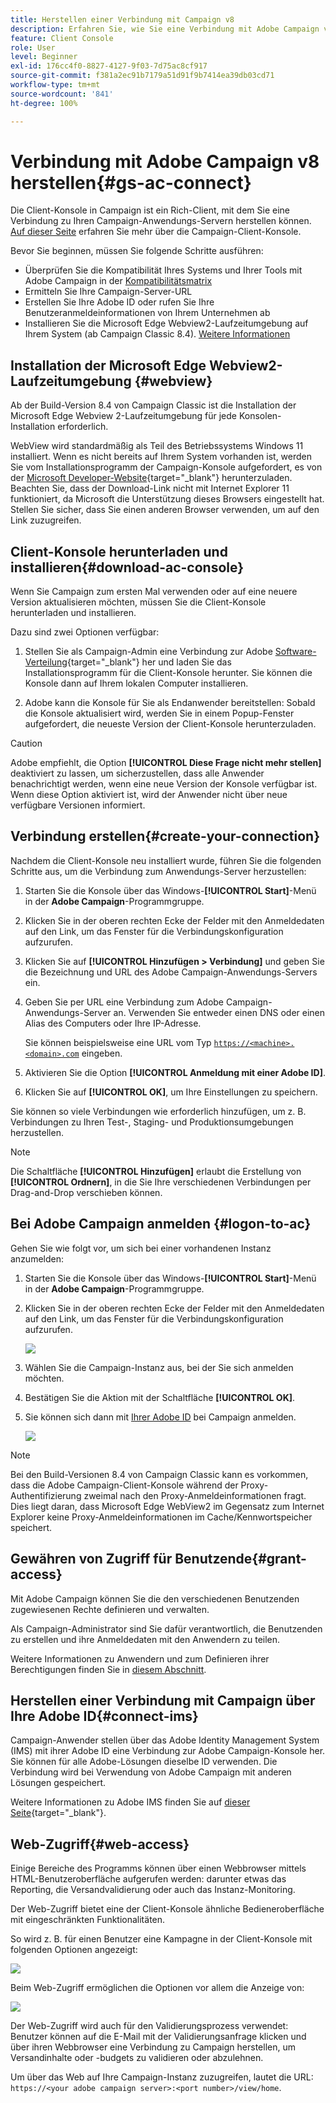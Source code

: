 ```yaml
---
title: Herstellen einer Verbindung mit Campaign v8
description: Erfahren Sie, wie Sie eine Verbindung mit Adobe Campaign v8 herstellen und die Konsole auf Ihrem Computer installieren, um den Zugriff zu erleichtern.
feature: Client Console
role: User
level: Beginner
exl-id: 176cc4f0-8827-4127-9f03-7d75ac8cf917
source-git-commit: f381a2ec91b7179a51d91f9b7414ea39db03cd71
workflow-type: tm+mt
source-wordcount: '841'
ht-degree: 100%

---
```


# Verbindung mit Adobe Campaign v8 herstellen{#gs-ac-connect}

Die Client-Konsole in Campaign ist ein Rich-Client, mit dem Sie eine Verbindung zu Ihren Campaign-Anwendungs-Servern herstellen können. [Auf dieser Seite](ac-components.md#presentation-layer) erfahren Sie mehr über die Campaign-Client-Konsole.

Bevor Sie beginnen, müssen Sie folgende Schritte ausführen:

* Überprüfen Sie die Kompatibilität Ihres Systems und Ihrer Tools mit Adobe Campaign in der [Kompatibilitätsmatrix](compatibility-matrix.md)
* Ermitteln Sie Ihre Campaign-Server-URL
* Erstellen Sie Ihre Adobe ID oder rufen Sie Ihre Benutzeranmeldeinformationen von Ihrem Unternehmen ab
* Installieren Sie die Microsoft Edge Webview2-Laufzeitumgebung auf Ihrem System (ab Campaign Classic 8.4). [Weitere Informationen](#webview)

## Installation der Microsoft Edge Webview2-Laufzeitumgebung {#webview}

Ab der Build-Version 8.4 von Campaign Classic ist die Installation der Microsoft Edge Webview 2-Laufzeitumgebung für jede Konsolen-Installation erforderlich.

WebView wird standardmäßig als Teil des Betriebssystems Windows 11 installiert. Wenn es nicht bereits auf Ihrem System vorhanden ist, werden Sie vom Installationsprogramm der Campaign-Konsole aufgefordert, es von der [Microsoft Developer-Website](http://www.adobe.com/go/acc-ms-webview2-runtime-download_de){target=&quot;_blank&quot;} herunterzuladen. Beachten Sie, dass der Download-Link nicht mit Internet Explorer 11 funktioniert, da Microsoft die Unterstützung dieses Browsers eingestellt hat. Stellen Sie sicher, dass Sie einen anderen Browser verwenden, um auf den Link zuzugreifen.

## Client-Konsole herunterladen und installieren{#download-ac-console}

Wenn Sie Campaign zum ersten Mal verwenden oder auf eine neuere Version aktualisieren möchten, müssen Sie die Client-Konsole herunterladen und installieren.

Dazu sind zwei Optionen verfügbar:

1. Stellen Sie als Campaign-Admin eine Verbindung zur Adobe [Software-Verteilung](https://experience.adobe.com/#/downloads/content/software-distribution/de/campaign.html){target=&quot;_blank&quot;} her und laden Sie das Installationsprogramm für die Client-Konsole herunter. Sie können die Konsole dann auf Ihrem lokalen Computer installieren.

1. Adobe kann die Konsole für Sie als Endanwender bereitstellen: Sobald die Konsole aktualisiert wird, werden Sie in einem Popup-Fenster aufgefordert, die neueste Version der Client-Konsole herunterzuladen.

>[!CAUTION]
>
>Adobe empfiehlt, die Option **[!UICONTROL Diese Frage nicht mehr stellen]** deaktiviert zu lassen, um sicherzustellen, dass alle Anwender benachrichtigt werden, wenn eine neue Version der Konsole verfügbar ist.  Wenn diese Option aktiviert ist, wird der Anwender nicht über neue verfügbare Versionen informiert.

## Verbindung erstellen{#create-your-connection}

Nachdem die Client-Konsole neu installiert wurde, führen Sie die folgenden Schritte aus, um die Verbindung zum Anwendungs-Server herzustellen:

1. Starten Sie die Konsole über das Windows-**[!UICONTROL Start]**-Menü in der **Adobe Campaign**-Programmgruppe.

1. Klicken Sie in der oberen rechten Ecke der Felder mit den Anmeldedaten auf den Link, um das Fenster für die Verbindungskonfiguration aufzurufen.

1. Klicken Sie auf **[!UICONTROL Hinzufügen > Verbindung]** und geben Sie die Bezeichnung und URL des Adobe Campaign-Anwendungs-Servers ein.

1. Geben Sie per URL eine Verbindung zum Adobe Campaign-Anwendungs-Server an. Verwenden Sie entweder einen DNS oder einen Alias des Computers oder Ihre IP-Adresse.

   Sie können beispielsweise eine URL vom Typ [`https://<machine>.<domain>.com`](https://myserver.adobe.com) eingeben.

1. Aktivieren Sie die Option **[!UICONTROL Anmeldung mit einer Adobe ID]**.

1. Klicken Sie auf **[!UICONTROL OK]**, um Ihre Einstellungen zu speichern.

Sie können so viele Verbindungen wie erforderlich hinzufügen, um z. B. Verbindungen zu Ihren Test-, Staging- und Produktionsumgebungen herzustellen.

>[!NOTE]
>
>Die Schaltfläche **[!UICONTROL Hinzufügen]** erlaubt die Erstellung von **[!UICONTROL Ordnern]**, in die Sie Ihre verschiedenen Verbindungen per Drag-and-Drop verschieben können.

## Bei Adobe Campaign anmelden {#logon-to-ac}

Gehen Sie wie folgt vor, um sich bei einer vorhandenen Instanz anzumelden:

1. Starten Sie die Konsole über das Windows-**[!UICONTROL Start]**-Menü in der **Adobe Campaign**-Programmgruppe.

1. Klicken Sie in der oberen rechten Ecke der Felder mit den Anmeldedaten auf den Link, um das Fenster für die Verbindungskonfiguration aufzurufen.

   ![](assets/connectToCampaign.png)

1. Wählen Sie die Campaign-Instanz aus, bei der Sie sich anmelden möchten.

1. Bestätigen Sie die Aktion mit der Schaltfläche **[!UICONTROL OK]**.

1. Sie können sich dann mit [Ihrer Adobe ID](#connect-ims) bei Campaign anmelden.

   ![](assets/adobeID.png)

>[!NOTE]
>
>Bei den Build-Versionen 8.4 von Campaign Classic kann es vorkommen, dass die Adobe Campaign-Client-Konsole während der Proxy-Authentifizierung zweimal nach den Proxy-Anmeldeinformationen fragt. Dies liegt daran, dass Microsoft Edge WebView2 im Gegensatz zum Internet Explorer keine Proxy-Anmeldeinformationen im Cache/Kennwortspeicher speichert.

## Gewähren von Zugriff für Benutzende{#grant-access}

Mit Adobe Campaign können Sie die den verschiedenen Benutzenden zugewiesenen Rechte definieren und verwalten.

Als Campaign-Administrator sind Sie dafür verantwortlich, die Benutzenden zu erstellen und ihre Anmeldedaten mit den Anwendern zu teilen.

Weitere Informationen zu Anwendern und zum Definieren ihrer Berechtigungen finden Sie in [diesem Abschnitt](gs-permissions.md).


## Herstellen einer Verbindung mit Campaign über Ihre Adobe ID{#connect-ims}

Campaign-Anwender stellen über das Adobe Identity Management System (IMS) mit ihrer Adobe ID eine Verbindung zur Adobe Campaign-Konsole her. Sie können für alle Adobe-Lösungen dieselbe ID verwenden. Die Verbindung wird bei Verwendung von Adobe Campaign mit anderen Lösungen gespeichert.

Weitere Informationen zu Adobe IMS finden Sie auf [dieser Seite](https://helpx.adobe.com/de/enterprise/using/identity.html){target=&quot;_blank&quot;}.

## Web-Zugriff{#web-access}

Einige Bereiche des Programms können über einen Webbrowser mittels HTML-Benutzeroberfläche aufgerufen werden: darunter etwas das Reporting, die Versandvalidierung oder auch das Instanz-Monitoring.

Der Web-Zugriff bietet eine der Client-Konsole ähnliche Bedieneroberfläche mit eingeschränkten Funktionalitäten.

So wird z. B. für einen Benutzer eine Kampagne in der Client-Konsole mit folgenden Optionen angezeigt:

![](assets/campaign-from-console.png)

Beim Web-Zugriff ermöglichen die Optionen vor allem die Anzeige von:

![](assets/campaign-from-web.png)

Der Web-Zugriff wird auch für den Validierungsprozess verwendet: Benutzer können auf die E-Mail mit der Validierungsanfrage klicken und über ihren Webbrowser eine Verbindung zu Campaign herstellen, um Versandinhalte oder -budgets zu validieren oder abzulehnen.

Um über das Web auf Ihre Campaign-Instanz zuzugreifen, lautet die URL: `https://<your adobe campaign server>:<port number>/view/home`.
